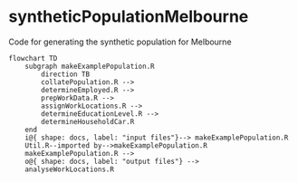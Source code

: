 # syntheticPopulationMelbourne
Code for generating the synthetic population for Melbourne

```mermaid
flowchart TD
    subgraph makeExamplePopulation.R
        direction TB 
        collatePopulation.R -->
        determineEmployed.R -->
        prepWorkData.R -->
        assignWorkLocations.R -->
        determineEducationLevel.R -->
        determineHouseholdCar.R
    end
    i@{ shape: docs, label: "input files"}--> makeExamplePopulation.R
    Util.R--imported by-->makeExamplePopulation.R
    makeExamplePopulation.R -->
    o@{ shape: docs, label: "output files"} -->
    analyseWorkLocations.R
```
